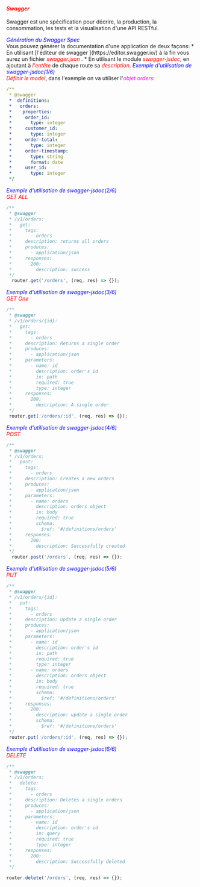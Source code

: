 #### <em style="color: red">Swagger</em>
Swagger est une spécification pour décrire, la production, la consommation, les tests et la visualisation d'une API RESTful.

<nsv>
<em style="color: blue">Génération du Swagger Spec</em> <br/>
Vous pouvez générer la documentation d'une application de deux façons:
  * En utilisant [l'éditeur de swagger ](https://editor.swagger.io/) à la fin vous aurez un fichier <em style="color: red">swagger.json</em> .
  * En utilisant le module <em style="color: red">swagger-jsdoc</em>, en ajoutant à <em style="color: red">l'entête</em>  de chaque route sa <em style="color: red">description</em>.


<nsv>
<em style="color: blue">Exemple d'utilisation de swagger-jsdoc(1/6)</em> <br/>
<em style="color: red">Définir le model</em>, dans l'exemple on va utiliser l'<em style="color: magenta">objet orders:</em>

```yaml
/**
 * @swagger
 *  definitions:
 *   orders:
 *    properties:
 *     order_id:
 *       type: integer
 *     customer_id:
 *       type: integer
 *     order-total:
 *       type: integer
 *     order-timestamp:
 *       type: string
 *       format: date
 *     user_id:
 *       type: integer
 */


```
<nsv>
<em style="color: blue">Exemple d'utilisation de swagger-jsdoc(2/6)</em> <br/>
<em style="color: red">GET ALL</em>

```js
/** 
 * @swagger
 * /v1/orders:
 *   get:
 *     tags:
 *       - orders
 *     description: returns all orders
 *     produces:
 *       - application/json
 *     responses:
 *       200:
 *         description: success
 */
  router.get('/orders', (req, res) => {});
```

<nsv>
<em style="color: blue">Exemple d'utilisation de swagger-jsdoc(3/6)</em> <br/>
<em style="color: red">GET One</em>

```js
/**
 * @swagger
 * /v1/orders/{id}:
 *   get:
 *     tags:
 *       - orders
 *     description: Returns a single order
 *     produces:
 *       - application/json
 *     parameters:
 *       - name: id
 *         description: order's id
 *         in: path
 *         required: true
 *         type: integer
 *     responses:
 *       200:
 *         description: A single order
 */
 router.get('/orders/:id', (req, res) => {});
```
<nsv>
<em style="color: blue">Exemple d'utilisation de swagger-jsdoc(4/6)</em> <br/>
<em style="color: red">POST</em>

```js
/**
 * @swagger
 * /v1/orders:
 *   post:
 *     tags:
 *       - orders
 *     description: Creates a new orders
 *     produces:
 *       - application/json
 *     parameters:
 *       - name: orders
 *         description: orders object
 *         in: body
 *         required: true
 *         schema:
 *           $ref: '#/definitions/orders'
 *     responses:
 *       200:
 *         description: Successfully created
 */
  router.post('/orders', (req, res) => {});
```

<nsv>
<em style="color: blue">Exemple d'utilisation de swagger-jsdoc(5/6)</em> <br/>
<em style="color: red">PUT</em>

```js
/**
 * @swagger
 * /v1/orders/{id}:
 *   put:
 *     tags:
 *       - orders
 *     description: Update a single order
 *     produces:
 *       - application/json
 *     parameters:
 *       - name: id
 *         description: order's id
 *         in: path
 *         required: true
 *         type: integer
 *       - name: orders
 *         description: orders object
 *         in: body
 *         required: true
 *         schema:
 *           $ref: '#/definitions/orders'
 *     responses:
 *       200:
 *         description: update a single order
 *         schema:
 *           $ref: '#/definitions/orders'
 */
 router.put('/orders/:id', (req, res) => {});
```

<nsv>
<em style="color: blue">Exemple d'utilisation de swagger-jsdoc(6/6)</em> <br/>
<em style="color: red">DELETE</em>

```js
/**
 * @swagger
 * /v1/orders:
 *   delete:
 *     tags:
 *       - orders
 *     description: Deletes a single orders
 *     produces:
 *       - application/json
 *     parameters:
 *       - name: id
 *         description: order's id
 *         in: query
 *         required: true
 *         type: integer
 *     responses:
 *       200:
 *         description: Successfully deleted
 */

router.delete('/orders', (req, res) => {});
```